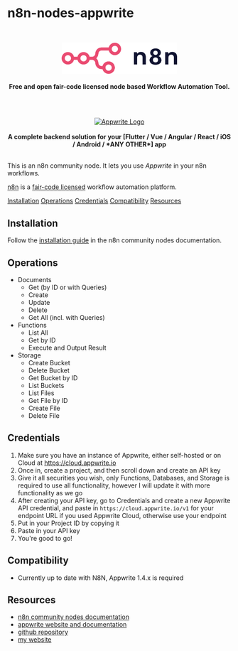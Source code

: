 # n8n-nodes-appwrite

<br />
<p align="center">
    <a href="https://appwrite.io" target="_blank"><img width="260" height="" src="https://raw.githubusercontent.com/n8n-io/n8n/master/assets/n8n-logo.png" alt="Appwrite Logo"></a>
    <br />
    <br />
    <b>Free and open fair-code licensed node based Workflow Automation Tool.</b>
    <br />
    <br />
</p>

<br />
<p align="center">
    <a href="https://appwrite.io" target="_blank"><img width="260" height="" src="https://appwrite.io/images/appwrite.svg" alt="Appwrite Logo"></a>
    <br />
    <br />
    <b>A complete backend solution for your [Flutter / Vue / Angular / React / iOS / Android / *ANY OTHER*] app</b>
    <br />
    <br />
</p>

This is an n8n community node. It lets you use _Appwrite_ in your n8n workflows.

[n8n](https://n8n.io/) is a [fair-code licensed](https://docs.n8n.io/reference/license/) workflow automation platform.

[Installation](#installation)
[Operations](#operations)
[Credentials](#credentials)  <!-- delete if no auth needed -->
[Compatibility](#compatibility)
[Resources](#resources)

## Installation

Follow the [installation guide](https://docs.n8n.io/integrations/community-nodes/installation/) in the n8n community nodes documentation.

## Operations

- Documents
  - Get (by ID or with Queries)
  - Create
  - Update
  - Delete
  - Get All (incl. with Queries)
- Functions
  - List All
  - Get by ID
  - Execute and Output Result
- Storage
  - Create Bucket
  - Delete Bucket
  - Get Bucket by ID
  - List Buckets
  - List Files
  - Get File by ID
  - Create File
  - Delete File

## Credentials

1. Make sure you have an instance of Appwrite, either self-hosted or on Cloud at https://cloud.appwrite.io
2. Once in, create a project, and then scroll down and create an API key
3. Give it all securities you wish, only Functions, Databases, and Storage is required to use all functionality, however I will update it with more functionality as we go
4. After creating your API key, go to Credentials and create a new Appwrite API credential, and paste in
`https://cloud.appwrite.io/v1` for your endpoint URL if you used Appwrite Cloud, otherwise use your endpoint
5. Put in your Project ID by copying it
6. Paste in your API key
7. You're good to go!

## Compatibility

- Currently up to date with N8N, Appwrite 1.4.x is required

## Resources

* [n8n community nodes documentation](https://docs.n8n.io/integrations/community-nodes/)
* [appwrite website and documentation](https://appwrite.io)
* [github repository](https://github.com/zachhandley/n8n-nodes-appwrite)
* [my website](https://zachhandley.com)


